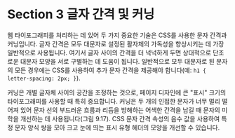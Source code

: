 # Section 3 글자 간격 및 커닝

웹 타이포그래피를 처리하는 데 있어 두 가지 중요한 기술은 CSS를 사용한 문자 간격과 커닝입니다. 글자 간격은 모두 대문자로 설정된 활자체의 가독성을 향상시키는 데 가장 일반적으로 사용됩니다. 여기서 글자 사이의 간격을 더 넉넉하게 두면 상대적으로 단조로운 대문자 모양을 서로 구별하는 데 도움이 됩니다. 일반적으로 모두 대문자로 된 문자의 모든 경우에는 CSS를 사용하여 추가 문자 간격을 제공해야 합니다(예: `h1 { letter-spacing: 2px; }`).

커닝은 개별 글자체 사이의 공간을 조정하는 것으로, 페이지 디자인에 큰 "표시" 크기의 타이포그래피를 사용할 때 특히 중요합니다. 커닝은 두 개의 인접한 문자가 너무 멀리 떨어져 있어 문자 선의 부드러운 흐름과 리듬을 방해하는 어색한 간격을 남길 때 문자의 미학을 개선하는 데 사용됩니다(그림 9.17). CSS 문자 간격 속성의 음수 값을 사용하여 특정 문자 양식 쌍을 모아 크고 눈에 띄는 표시 유형 헤더의 모양을 개선할 수 있습니다.
